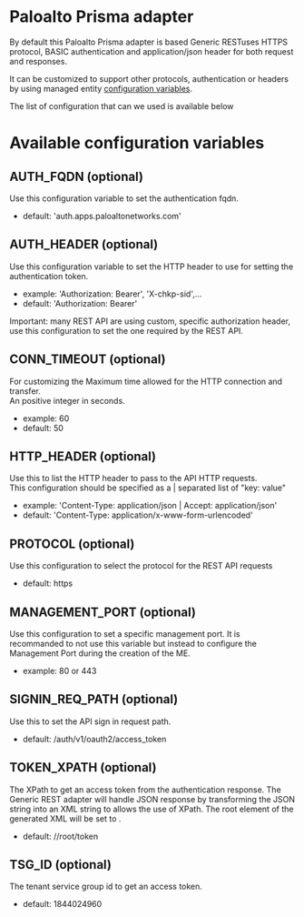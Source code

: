 Paloalto Prisma adapter
=======================

By default this Paloalto Prisma adapter is based Generic RESTuses HTTPS protocol, BASIC authentication and application/json header for both request and responses.

It can be customized to support other protocols, authentication or headers by using managed entity [configuration variables](https://ubiqube.com/wp-content/docs/latest/user-guide/manager-guide-single.html#me_conf_var).

The list of configuration that can we used is available below

# Available configuration variables

## AUTH_FQDN (optional)
Use this configuration variable to set the authentication fqdn.  
* default: 'auth.apps.paloaltonetworks.com'

## AUTH_HEADER (optional)
Use this configuration variable to set the HTTP header to use for setting the authentication token.

* example: 'Authorization: Bearer', 'X-chkp-sid',...  
* default: 'Authorization: Bearer'

Important: many REST API are using custom, specific authorization header, use this configuration to set the one required by the REST API.

## CONN_TIMEOUT (optional)
For customizing the Maximum time allowed for the HTTP connection and transfer.  
An positive integer in seconds.  
* example: 60
* default: 50

## HTTP_HEADER (optional)
Use this to list the HTTP header to pass to the API HTTP requests.  
This configuration should be specified as a | separated list of "key: value"  
* example: 'Content-Type: application/json | Accept: application/json'
* default: 'Content-Type: application/x-www-form-urlencoded'

## PROTOCOL (optional)
Use this configuration to select the protocol for the REST API requests
* default: https 

## MANAGEMENT_PORT (optional)
Use this configuration to set a specific management port. It is recommanded to not use this variable but instead to configure the Management Port during the creation of the ME.
* example: 80 or 443

## SIGNIN_REQ_PATH (optional)
Use this to set the API sign in request path.
* default: /auth/v1/oauth2/access_token

## TOKEN_XPATH (optional)
The XPath to get an access token from the authentication response.
The Generic REST adapter will handle JSON response by transforming the JSON string into an XML string to allows the use of XPath. The root element of the generated XML will be set to <root>.
* default: //root/token

## TSG_ID (optional)
The tenant service group id to get an access token.
* default: 1844024960
